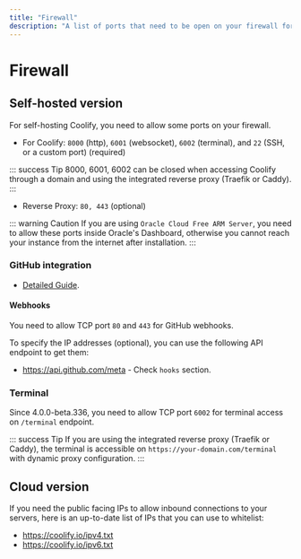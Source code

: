 ```yaml
---
title: "Firewall"
description: "A list of ports that need to be open on your firewall for Coolify to work properly."
---
```


# Firewall
## Self-hosted version

For self-hosting Coolify, you need to allow some ports on your firewall.

- For Coolify: `8000` (http), `6001` (websocket), `6002` (terminal), and `22` (SSH, or a custom port) (required)

::: success Tip
  8000, 6001, 6002 can be closed when accessing Coolify through a domain and using the integrated reverse proxy (Traefik or Caddy).
:::

- Reverse Proxy: `80, 443` (optional)

::: warning Caution
  If you are using `Oracle Cloud Free ARM Server`, you need to allow these ports
  inside Oracle's Dashboard, otherwise you cannot reach your instance from the
  internet after installation.
:::

### GitHub integration
- [Detailed Guide](https://docs.github.com/en/authentication/keeping-your-account-and-data-secure/about-githubs-ip-addresses).

#### Webhooks
You need to allow TCP port `80` and `443` for GitHub webhooks.

To specify the IP addresses (optional), you can use the following API endpoint to get them:

- https://api.github.com/meta - Check `hooks` section.

### Terminal

Since 4.0.0-beta.336, you need to allow TCP port `6002` for terminal access on `/terminal` endpoint.

::: success Tip
  If you are using the integrated reverse proxy (Traefik or Caddy), the terminal is accessible on `https://your-domain.com/terminal` with dynamic proxy configuration.
:::


## Cloud version

If you need the public facing IPs to allow inbound connections to your servers, here is an up-to-date list of IPs that you can use to whitelist:

- https://coolify.io/ipv4.txt
- https://coolify.io/ipv6.txt
